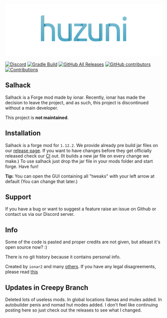 [![Sal Hack logo](/src/main/resources/assets/salhack/imgs/SalHackWatermark.png)](https://github.com/ionar2/salhack/)

[![Discord](https://img.shields.io/discord/694337597371056198?label=discord&logo=discord&logoColor=white)](https://discord.gg/UEyGRGu) 
[![Gradle Build](https://github.com/ionar2/salhack/workflows/Gradle%20Build/badge.svg?branch=master)](https://github.com/ionar2/salhack/actions)
[![GitHub All Releases](https://img.shields.io/github/downloads/ionar2/salhack/total.svg)](https://github.com/ionar2/salhack/releases/)
[![GitHub contributors](https://img.shields.io/github/contributors/ionar2/salhack.svg)](https://github.com/ionar2/salhack/graphs/contributors/)
[![Contributions](https://img.shields.io/badge/contributions-unmaintained-lightgray.svg?style=flat)](https://github.com/ionar2/salhack/issues/)

## Salhack
Salhack is a Forge mod made by ionar. Recently, ionar has made the decision to leave the project, and as such, this project is discontinued without a main developer. 

This project is **not maintained**. 
 
## Installation

Salhack is a forge mod for `1.12.2`. We provide already pre build jar files on our [release page](https://github.com/ionar2/salhack/releases). If you want to have changes before they get officially released check our [CI](https://github.com/ionar2/salhack/actions) out. (It builds a new jar file on every change we make.) To use salhack just drop the jar file in your mods folder and start forge. Have fun!

**Tip:** You can open the GUI containing all "tweaks" with your left arrow at default (You can change that later.)

## Support

If you have a bug or want to suggest a feature raise an issue on Github or contact us via our Discord server.

## Info

Some of the code is pasted and proper credits are not given, but atleast it's open source now? :)

There is no git history because it contains personal info.

Created by `ionar2` and many [others](https://github.com/ionar2/salhack/graphs/contributors). If you have any legal disagreements, please read [this](https://help.github.com/en/github/site-policy/guide-to-submitting-a-dmca-takedown-notice)

## Updates in Creepy Branch

Deleted lots of useless mods.
In global locations llamas and mules added.
In autobuilder penis and nomad hut modes added.
I don't feel like continuing posting here so just check out the releases to see what I changed.
